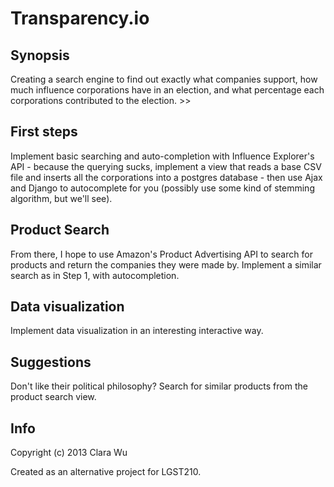 # Transparency.io 
 
## Synopsis

Creating a search engine to find out exactly what companies support, how much influence corporations have in an election, and what percentage each corporations contributed to the election. >>
 
## First steps 

Implement basic searching and auto-completion with Influence Explorer's API - because the querying sucks, implement a view that reads a base CSV file and inserts all the corporations into a postgres database - then use Ajax and Django to autocomplete for you (possibly use some kind of stemming algorithm, but we'll see). 

## Product Search
 
From there,  I hope to use Amazon's Product Advertising API to search for products and return the companies they were made by. Implement a similar search as in Step 1, with autocompletion. 
 
## Data visualization
 
Implement data visualization in an interesting interactive way. 
 
## Suggestions
 
Don't like their political philosophy? Search for similar products from the product search view. 

## Info
 
Copyright (c) 2013 Clara Wu

Created as an alternative project for LGST210.

